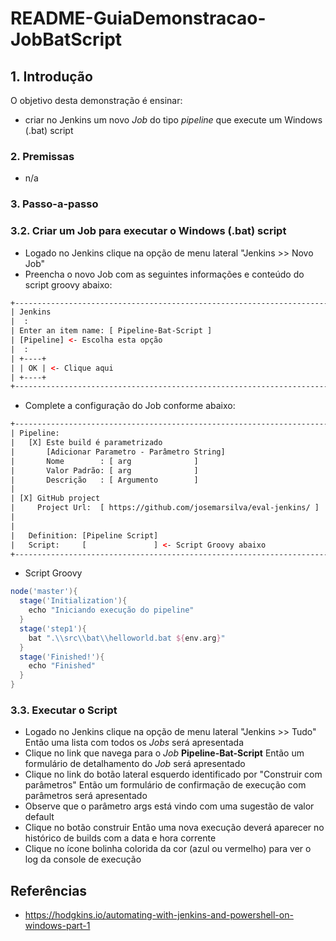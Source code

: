 # README-GuiaDemonstracao-JobBatScript


## 1. Introdução ##

O objetivo desta demonstração é ensinar:
* criar no Jenkins um novo _Job_ do tipo _pipeline_ que execute um Windows (.bat) script

### 2. Premissas ###

* n/a

### 3. Passo-a-passo ###

### 3.2. Criar um Job para executar o Windows (.bat) script ###

* Logado no Jenkins clique na opção de menu lateral "Jenkins >> Novo Job"
* Preencha o novo Job com as seguintes informações e conteúdo do script groovy abaixo:

```html
+--------------------------------------------------------------------------------+
| Jenkins                                                                        |
|  :                                                                             |
| Enter an item name: [ Pipeline-Bat-Script ]                                    |
| [Pipeline] <- Escolha esta opção                                               |
|  :                                                                             |
| +----+                                                                         |
| | OK | <- Clique aqui                                                          |
| +----+                                                                         |
+--------------------------------------------------------------------------------+
```

* Complete a configuração do Job conforme abaixo:

```html
+--------------------------------------------------------------------------------+
| Pipeline:                                                                      |
|   [X] Este build é parametrizado                                               |
|       [Adicionar Parametro - Parâmetro String]                                 |
|       Nome        : [ arg              ]                                       |
|       Valor Padrão: [ arg              ]                                       |
|       Descrição   : [ Argumento        ]                                       |
|                                                                                |
| [X] GitHub project                                                             |
|     Project Url:  [ https://github.com/josemarsilva/eval-jenkins/ ]            |
|                                                                                |
|                                                                                |
|   Definition: [Pipeline Script]                                                |
|   Script:     [               ] <- Script Groovy abaixo                        |
+--------------------------------------------------------------------------------+
```

* Script Groovy

```groovy
node('master'){
  stage('Initialization'){
    echo "Iniciando execução do pipeline"
  }
  stage('step1'){
    bat ".\\src\\bat\\helloworld.bat ${env.arg}"
  }
  stage('Finished!'){
    echo "Finished"
  }
}
```


### 3.3. Executar o Script ###

* Logado no Jenkins clique na opção de menu lateral "Jenkins >> Tudo" Então uma lista com todos os _Jobs_ será apresentada 
* Clique no link que navega para o _Job_ **Pipeline-Bat-Script** Então um formulário de detalhamento do _Job_ será apresentado
* Clique no link do botão lateral esquerdo identificado por "Construir com parâmetros" Então um formulário de confirmação de execução com parâmetros será apresentado
* Observe que o parâmetro args está vindo com uma sugestão de valor default
* Clique no botão construir Então uma nova execução deverá aparecer no histórico de builds com a data e hora corrente
* Clique no ícone bolinha colorida da cor (azul ou vermelho) para ver o log da console de execução




## Referências ##

* https://hodgkins.io/automating-with-jenkins-and-powershell-on-windows-part-1

